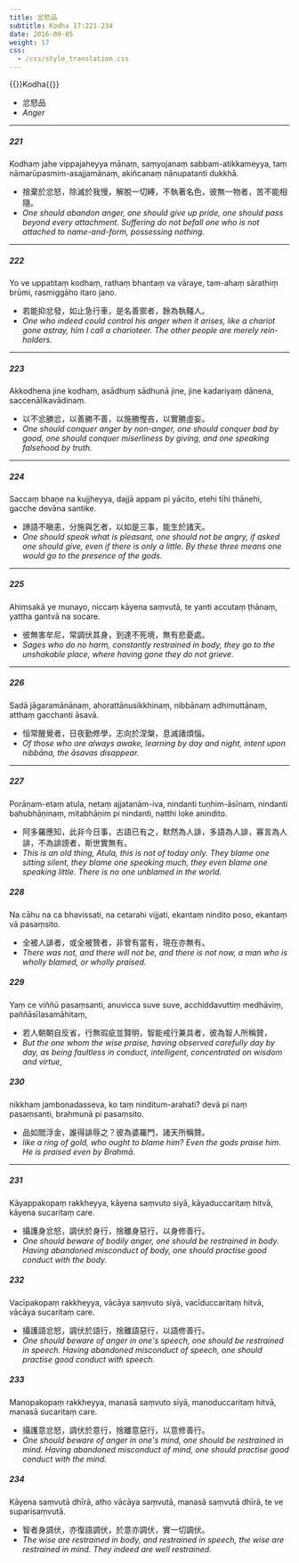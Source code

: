```yaml
---
title: 忿怒品
subtitle: Kodha 17:221-234
date: 2016-09-05
weight: 17
css:
  - /css/style_translation.css
---
```


{{<subtitle>}}Kodha{{</subtitle>}}

- 忿怒品
- *Anger*

---

##### 221

Kodhaṃ jahe vippajaheyya mānaṃ, saṃyojanaṃ sabbam-atikkameyya, taṃ nāmarūpasmim-asajjamānaṃ, akiñcanaṃ nānupatanti dukkhā.

- 捨棄於忿怒，除滅於我慢，解脫一切縛，不執著名色，彼無一物者，苦不能相隨。
- *One should abandon anger, one should give up pride, one should pass beyond every attachment. Suffering do not befall one who is not attached to name-and-form, possessing nothing.*

---

##### 222

Yo ve uppatitaṃ kodhaṃ, rathaṃ bhantaṃ va vāraye, tam-ahaṃ sārathiṃ brūmi, rasmiggāho itaro jano.

- 若能抑忿發，如止急行車，是名善禦者，餘為執韁人。
- *One who indeed could control his anger when it arises, like a chariot gone astray, him I call a charioteer. The other people are merely rein-holders.*

---

##### 223

Akkodhena jine kodhaṃ, asādhuṃ sādhunā jine, jine kadariyaṃ dānena, saccenālikavādinaṃ.

- 以不忿勝忿，以善勝不善，以施勝慳吝，以實勝虛妄。
- *One should conquer anger by non-anger, one should conquer bad by good, one should conquer miserliness by giving, and one speaking falsehood by truth.*

---

##### 224

Saccaṃ bhaṇe na kujjheyya, dajjā appam pi yācito, etehi tīhi ṭhānehi, gacche devāna santike.

- 諦語不瞋恚，分施與乞者，以如是三事，能生於諸天。
- *One should speak what is pleasant, one should not be angry, if asked one should give, even if there is only a little. By these three means one would go to the presence of the gods.*

---

##### 225

Ahiṃsakā ye munayo, niccaṃ kāyena saṃvutā, te yanti accutaṃ ṭhānaṃ, yattha gantvā na socare.

- 彼無害牟尼，常調伏其身，到達不死境，無有悲憂處。
- *Sages who do no harm, constantly restrained in body, they go to the unshakable place, where having gone they do not grieve.*

---

##### 226

Sadā jāgaramānānaṃ, ahorattānusikkhinaṃ, nibbānaṃ adhimuttānaṃ, atthaṃ gacchanti āsavā.

- 恒常醒覺者，日夜勤修學，志向於涅槃，息滅諸煩惱。
- *Of those who are always awake, learning by day and night, intent upon nibbāna, the āsavas disappear.*

---

##### 227

Porāṇam-etaṃ atula, netaṃ ajjatanām-iva, nindanti tuṇhim-āsīnaṃ, nindanti bahubhāṇinaṃ, mitabhāṇim pi nindanti, natthi loke anindito.

- 阿多羅應知，此非今日事，古語已有之，默然為人誹，多語為人誹，寡言為人誹，不為誹謗者，斯世實無有。
- *This is an old thing, Atula, this is not of today only. They blame one sitting silent, they blame one speaking much, they even blame one speaking little. There is no one unblamed in the world.*

##### 228

Na cāhu na ca bhavissati, na cetarahi vijjati, ekantaṃ nindito poso, ekantaṃ vā pasaṃsito.

- 全被人誹者，或全被贊者，非曾有當有，現在亦無有。
- *There was not, and there will not be, and there is not now, a man who is wholly blamed, or wholly praised.*

##### 229

Yaṃ ce viññū pasaṃsanti, anuvicca suve suve, acchiddavuttiṃ medhāviṃ, paññāsīlasamāhitaṃ,

- 若人朝朝自反省，行無瑕疵並賢明，智能戒行兼具者，彼為智人所稱贊，
- *But the one whom the wise praise, having observed carefully day by day, as being faultless in conduct, intelligent, concentrated on wisdom and virtue,*

##### 230

nikkhaṃ jambonadasseva, ko taṃ ninditum-arahati? devā pi naṃ pasaṃsanti, brahmunā pi pasaṃsito.

- 品如閻浮金，誰得誹辱之？彼為婆羅門，諸天所稱贊。
- *like a ring of gold, who ought to blame him? Even the gods praise him. He is praised even by Brahmā.*

---

##### 231

Kāyappakopaṃ rakkheyya, kāyena saṃvuto siyā, kāyaduccaritaṃ hitvā, kāyena sucaritaṃ care.

- 攝護身忿怒，調伏於身行，捨離身惡行，以身修善行。
- *One should beware of bodily anger, one should be restrained in body. Having abandoned misconduct of body, one should practise good conduct with the body.*

##### 232

Vacīpakopaṃ rakkheyya, vācāya saṃvuto siyā, vacīduccaritaṃ hitvā, vācāya sucaritaṃ care.

- 攝護語忿怒，調伏於語行，捨離語惡行，以語修善行。
- *One should beware of anger in one's speech, one should be restrained in speech. Having abandoned misconduct of speech, one should practise good conduct with speech.*

##### 233

Manopakopaṃ rakkheyya, manasā saṃvuto siyā, manoduccaritaṃ hitvā, manasā sucaritaṃ care.

- 攝護意忿怒，調伏於意行，捨離意惡行，以意修善行。
- *One should beware of anger in one's mind, one should be restrained in mind. Having abandoned misconduct of mind, one should practise good conduct with the mind.*

##### 234

Kāyena saṃvutā dhīrā, atho vācāya saṃvutā, manasā saṃvutā dhīrā, te ve suparisaṃvutā.

- 智者身調伏，亦復語調伏，於意亦調伏，實一切調伏。
- *The wise are restrained in body, and restrained in speech, the wise are restrained in mind. They indeed are well restrained.*